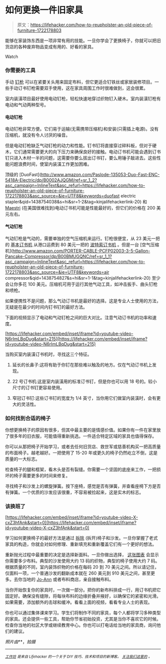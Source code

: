 # 如何更换一件旧家具

> 原文：<https://lifehacker.com/how-to-reupholster-an-old-piece-of-furniture-1722178803>

能够在家装饰东西是一项非常有用的技能。一旦你学会了更换椅子，你就可以把旧货店的各种废弃物品变成有用的、好看的家具。

Watch

### 你需要的工具

手动 [钉枪](http://www.amazon.com/Stanley-TR250-SharpShooter-Heavy-Duty-Staple/dp/B000BR2ERO/ref=sr_1_2?asc_campaign=InlineText&asc_refurl=https://lifehacker.com/how-to-reupholster-an-old-piece-of-furniture-1722178803&asc_source=&ie=UTF8&keywords=stapler&qid=1438750196&s=hi&sr=1-2&tag=kinjalifehackerlink-20) 可以在紧要关头用来固定布料，但它更适合钉铁丝或家居装修项目。一些手动订书钉枪需要双手使用，这在家具周围工作时很难做到，这会很累。

室内装潢项目最好使用电动钉枪，轻松快速地穿过织物钉入硬木。室内装潢钉枪有电动和气动两种型号。

#### 电动钉枪

电动钉枪非常方便。它们易于运输(无需携带压缩机)和安装(只需插上电源)。没有压缩机，就没有令人讨厌的噪音。

但是电动钉枪缺乏气动钉枪的动力和性能。钉书钉将直接穿过碎料板，但对于硬木，它们通常需要更大的向下压力来确保良好的接触。电动订书机可能会遇到订书钉只进入木材一半的问题，这需要你要么拔出订书钉，要么用锤子敲进去。这些性能问题浪费时间，使室内装潢工作更加困难。

顶级的 [DuoFast](http://www.amazon.com/Paslode-135053-Duo-Fast-ENC-5418A-Electric/dp/B0002AJQGM/ref=sr_1_2?asc_campaign=InlineText&asc_refurl=https://lifehacker.com/how-to-reupholster-an-old-piece-of-furniture-1722178803&asc_source=&ie=UTF8&keywords=duofast electric stapler&qid=1438754038&s=hi&sr=1-2&tag=kinjalifehackerlink-20) 和 [Maestri](http://www.jamiltonupholstery.co.uk/maestri-me3g-71-series-stapler) (在美国很难找到)电动订书机可能是性能最好的，但它们的价格在 200 美元左右。

#### 气动钉枪

气动钉枪是气动的，需要单独的空气压缩机来运行。钉枪很便宜，从 23 美元一把的 [基本订书机](http://www.harborfreight.com/20-gauge-wide-crown-stapler-68029.html) 从港口运费到 80 美元一把的 [波特索订书机](http://www.amazon.com/Porter-Cable-US58-22-Gauge-C-Crown-Upholstery/dp/B00004SBC3/ref=sr_1_8?asc_campaign=InlineText&asc_refurl=https://lifehacker.com/how-to-reupholster-an-old-piece-of-furniture-1722178803&asc_source=&ie=UTF8&qid=1438754641&refinements=p_n_feature_keywords_two_browse-bin:7069359011&s=power-hand-tools&sr=1-8&tag=kinjalifehackerlink-20) 。但是一台 [空气压缩机](http://www.amazon.com/PORTER-CABLE-PCFP02003-3-5-Gallon-Pancake-Compressor/dp/B00BMUGQNC/ref=sr_1_1?asc_campaign=InlineText&asc_refurl=https://lifehacker.com/how-to-reupholster-an-old-piece-of-furniture-1722178803&asc_source=&ie=UTF8&keywords=air compressor&qid=1438754827&s=hi&sr=1-1&tag=kinjalifehackerlink-20) 至少会让你多花 100 美元。压缩机可用于运行其他气动工具，如冲击扳手、曲头钉枪和喷枪。

如果便携性不是问题，那么气动订书机是最好的选择。这是专业人士使用的方法，无疑是在最少的时间内钉书钉的最好方法。

下面的视频显示了电动和气动钉枪之间的巨大对比。注意气动订书机的功率和速度。

 [https://lifehacker.com/embed/inset/iframe?id=youtube-video-N6rImLBqDug&start=215](https://lifehacker.com/embed/inset/iframe?id=youtube-video-N6rImLBqDug&start=215) 

当购买室内装潢订书机时，寻找这三个特征。

1.  延长的长鼻子:这将有助于你钉在那些难以触及的地方。仅在气动订书机上发现。

2.  22 号订书机:这是室内装潢用的标准订书钉，但是你也可以用 18 号的。较小尺寸的订书钉更容易使用。

3.  窄冠订书钉:这些订书钉的宽度为 1/4 英寸，当你用它们做室内装潢时，会有更大的灵活性。

### 如何找到合适的椅子

你想更换椅子的原因有很多，但其中最主要的是情感价值。如果你有一件在家里放了很多年的旧衣服，可能值得重新挑选。一件适合特定区域的家具也值得保存。

你可以从那把椅子开始学习，或者去任何旧货店、救世军或慈善机构买一把高质量的布面椅子。越老越好。一把使用了 15-20 年或更久的椅子仍然屹立不倒，这是质量的一大标志。

检查椅子的腿和框架，看木头是否有裂缝。你需要一个坚固的底座来工作，一把损坏的椅子需要更多的时间来修复。

寻找椅子和沙发上的螺旋弹簧。按下座椅，感觉是否有弹簧，并查看座椅下方是否有弹簧。一个优质的沙发应该很重，不容易被捡起来，这是实木的标志。

### 该换班了

 [https://lifehacker.com/embed/inset/iframe?id=youtube-video-X-cxZ3hfAnk&start=0](https://lifehacker.com/embed/inset/iframe?id=youtube-video-X-cxZ3hfAnk&start=0) 

学习如何更换椅子的最好方法是通过 [拆除](http://workshop.lifehacker.com/reupholster-a-chair-part-one-the-teardown-1660495228) (拆开)椅子和沙发。一旦你掌握了老式家具的构造，你就会对如何修理、重新填充和重新覆盖它们有一个更好的想法。

重新抛光过程中最重要的决定是选择新面料。一旦你做出选择， [这张图表](http://lifehacker.com/this-chart-shows-you-how-much-fabric-you-need-to-reupho-1686187809#_ga=1.148476340.2077799721.1438185154) 会显示你需要多少布料。典型的沙发使用大约 13 码的织物，典型的椅子使用大约 7 码。根据质量的不同，室内装饰织物的价格在每码 20 到 70 美元之间。所以请记住，仅面料一项，一个普通沙发的翻新成本就在 260 美元到 910 美元之间，甚至更多。去你当地的 [Jo-Ann](http://www.joann.com/fabric/home-decor-fabric/upholstery-fabric/) 或者布料商店，亲自接触布料。

当你开始恢复你的家具时，一次做一部分。把你的新布料排成一行，用订书机把它固定好。确保没有缝隙，将每块布料的边缘折叠并掖好，以确保它的紧密和光滑。如果需要，添加额外的击球和缓冲。看看上面的视频，看看专业人士的表现。

你也可以通过集体课来学习。学生们将制作不同的家具，每个人都将学习多种类型的家具。还会提供一些工具，帮助你节省初始投资，尤其是当你不喜欢它的时候。检查你当地的社区大学或继续教育中心。你也可以打电话给当地的家具商，询问他们的建议。

*照片由*<small></small>**，*拍摄*

* * *

*[<small>*工作坊*</small>](http://workshop.lifehacker.com/) <small>*是来自 Lifehacker 的一个关于 DIY 技巧、技术和项目的新博客。*</small> [<small>*关注我们这里的*</small>](https://twitter.com/WorkshopLH) <small>*。*</small>*